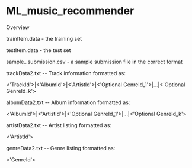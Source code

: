 # ML_music_recommender
 
Overview

trainItem.data - the training set

testItem.data - the test set

sample_ submission.csv - a sample submission file in the correct format

trackData2.txt -- Track information formatted as:

<'TrackId'>|<'AlbumId'>|<'ArtistId'>|<'Optional GenreId_1'>|…|<'Optional GenreId_k'>

albumData2.txt -- Album information formatted as:

<'AlbumId'>|<'ArtistId'>|<'Optional GenreId_1'>|…|<'Optional GenreId_k'>

artistData2.txt -- Artist listing formatted as:

<'ArtistId'>

genreData2.txt -- Genre listing formatted as:

<'GenreId'>